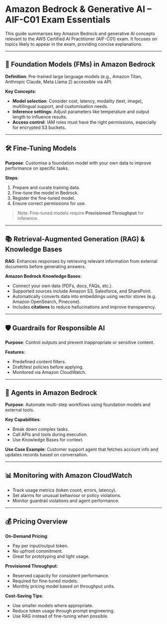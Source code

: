 # Amazon Bedrock & Generative AI – AIF-C01 Exam Essentials

This guide summarises key Amazon Bedrock and generative AI concepts relevant to the AWS Certified AI Practitioner (AIF-C01) exam. It focuses on topics likely to appear in the exam, providing concise explanations.

---

## 🧠 Foundation Models (FMs) in Amazon Bedrock

**Definition**: Pre-trained large language models (e.g., Amazon Titan, Anthropic Claude, Meta Llama 2) accessible via API.

**Key Concepts**:
- **Model selection**: Consider cost, latency, modality (text, image), multilingual support, and customisation needs.
- **Inference settings**: Adjust parameters like temperature and output length to influence results.
- **Access control**: IAM roles must have the right permissions, especially for encrypted S3 buckets.

---

## 🛠️ Fine-Tuning Models

**Purpose**: Customise a foundation model with your own data to improve performance on specific tasks.

**Steps**:
1. Prepare and curate training data.
2. Fine-tune the model in Bedrock.
3. Register the fine-tuned model.
4. Ensure correct permissions for use.

> Note: Fine-tuned models require **Provisioned Throughput** for inference.

---

## 📚 Retrieval-Augmented Generation (RAG) & Knowledge Bases

**RAG**: Enhances responses by retrieving relevant information from external documents before generating answers.

**Amazon Bedrock Knowledge Bases**:
- Connect your own data (PDFs, docs, FAQs, etc.).
- Supported sources include Amazon S3, Salesforce, and SharePoint.
- Automatically converts data into embeddings using vector stores (e.g. Amazon OpenSearch, Pinecone).
- Includes **citations** to reduce hallucinations and improve transparency.

---

## 🛡️ Guardrails for Responsible AI

**Purpose**: Control outputs and prevent inappropriate or sensitive content.

**Features**:
- Predefined content filters.
- Draft/test policies before applying.
- Monitored via Amazon CloudWatch.

---

## 🤖 Agents in Amazon Bedrock

**Purpose**: Automate multi-step workflows using foundation models and external tools.

**Key Capabilities**:
- Break down complex tasks.
- Call APIs and tools during execution.
- Use Knowledge Bases for context.

**Use Case Example**: Customer support agent that fetches account info and updates records based on conversation.

---

## 📊 Monitoring with Amazon CloudWatch

- Track usage metrics (token count, errors, latency).
- Set alarms for unusual behaviour or policy violations.
- Monitor guardrail violations and agent performance.

---

## 💰 Pricing Overview

**On-Demand Pricing**:
- Pay per input/output token.
- No upfront commitment.
- Great for prototyping and light usage.

**Provisioned Throughput**:
- Reserved capacity for consistent performance.
- Required for fine-tuned models.
- Monthly pricing model based on throughput units.

**Cost-Saving Tips**:
- Use smaller models where appropriate.
- Reduce token usage through prompt engineering.
- Use RAG instead of fine-tuning when possible.
